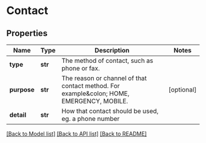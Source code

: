 # Contact

## Properties
Name | Type | Description | Notes
------------ | ------------- | ------------- | -------------
**type** | **str** | The method of contact, such as phone or fax. | 
**purpose** | **str** | The reason or channel of that contact method. For example&amp;colon; HOME, EMERGENCY, MOBILE. | [optional] 
**detail** | **str** | How that contact should be used, eg. a phone number | 

[[Back to Model list]](../README.md#documentation-for-models) [[Back to API list]](../README.md#documentation-for-api-endpoints) [[Back to README]](../README.md)



